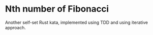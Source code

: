 # Nth number of Fibonacci

Another self-set Rust kata, implemented using TDD and using iterative approach.